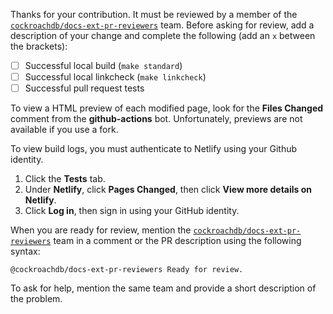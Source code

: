 Thanks for your contribution. It must be reviewed by a member of the [`cockroachdb/docs-ext-pr-reviewers`](https://github.com/orgs/cockroachdb/teams/docs-ext-pr-reviewers) team. Before asking for review, add a description of your change and complete the following (add an `x` between the brackets):

- [ ] Successful local build (`make standard`)
- [ ] Successful local linkcheck (`make linkcheck`)
- [ ] Successful pull request tests

To view a HTML preview of each modified page, look for the **Files Changed** comment from the **github-actions** bot. Unfortunately, previews are not available if you use a fork.

To view build logs, you must authenticate to Netlify using your Github identity.

1. Click the **Tests** tab.
1. Under **Netlify**, click **Pages Changed**, then click **View more details on Netlify**.
1. Click **Log in**, then sign in using your GitHub identity.

When you are ready for review, mention the [`cockroachdb/docs-ext-pr-reviewers`](https://github.com/orgs/cockroachdb/teams/docs-ext-pr-reviewers) team in a comment or the PR description using the following syntax:

```
@cockroachdb/docs-ext-pr-reviewers Ready for review.
```

To ask for help, mention the same team and provide a short description of the problem.
